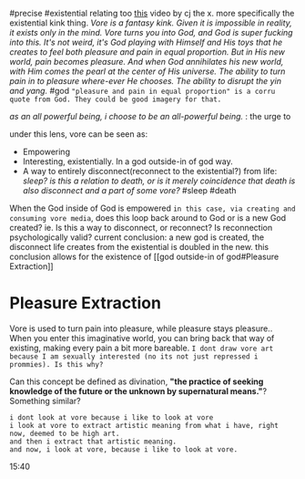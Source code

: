 #precise #existential 
relating too [this](https://www.youtube.com/watch?v=GZg_36utl2w&ab_channel=CJTheX) video by cj the x. more specifically the existential kink thing.
*Vore is a fantasy kink. Given it is impossible in reality, it exists only in the mind. Vore turns you into God, and God is super fucking into this. It's not weird, it's God playing with Himself and His toys that he creates to feel both pleasure and pain in equal proportion. But in His new world, pain becomes pleasure. And when God annihilates his new world, with Him comes the pearl at the center of His universe. The ability to turn pain in to pleasure where-ever He chooses. The ability to disrupt the yin and yang.* #god `"pleasure and pain in equal proportion" is a corru quote from God. They could be good imagery for that.`

*as an all powerful being, i choose to be an all-powerful being.* : the urge to

under this lens, vore can be seen as:
- Empowering
- Interesting, existentially. In a god outside-in of god way.
- A way to entirely disconnect(reconnect to the existential?) from life: *sleep?* *is this a relation to death, or is it merely coincidence that death is also disconnect and a part of some vore?* #sleep #death

When the God inside of God is empowered `in this case, via creating and consuming vore media`, does this loop back around to God or is a new God created? ie. Is this a way to disconnect, or reconnect? Is reconnection psychologically valid?
	 current conclusion: a new god is created, the disconnect life creates from the existential is doubled in the new. this conclusion allows for the existence of [[god outside-in of god#Pleasure Extraction]]

# Pleasure Extraction
Vore is used to turn pain into pleasure, while pleasure stays pleasure.. When you enter this imaginative world, you can bring back that way of existing, making every pain a bit more bareable. `I dont draw vore art because I am sexually interested (no its not just repressed i prommies). Is this why?`

Can this concept be defined as divination, **"the practice of seeking knowledge of the future or the unknown by supernatural means."**? Something similar?

```
i dont look at vore because i like to look at vore
i look at vore to extract artistic meaning from what i have, right now, deemed to be high art.
and then i extract that artistic meaning.
and now, i look at vore, because i like to look at vore.
```
15:40
